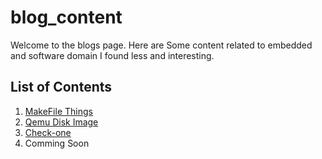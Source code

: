 # blog_content
<!--- It is the repository of the content for the blogs I write. ! ---> 



Welcome to the blogs page. Here are Some content related to embedded and software domain I found less and interesting.

## List of Contents

1. [MakeFile Things](./BlogsForEmb/Makefile.md)
2. [Qemu Disk Image](QEMU-Disk-Image.md)
3. [Check-one](Check-one.md)
4. Comming Soon
